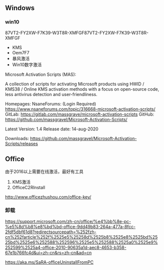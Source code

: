 ## Windows
### win10
87VT2-FY2XW-F7K39-W3T8R-XMFGF87VT2-FY2XW-F7K39-W3T8R-XMFGF

- KMS
- Oem7F7
- 暴风激活
- Win10数字激活


Microsoft Activation Scripts (MAS):

A collection of scripts for activating Microsoft products using HWID / KMS38 / Online KMS activation methods with a focus on open-source code, less antivirus detection and user-friendliness.

Homepages:
NsaneForums: (Login Required) https://www.nsaneforums.com/topic/316668-microsoft-activation-scripts/
GitLab: https://gitlab.com/massgrave/microsoft-activation-scripts
GitHub: https://github.com/massgravel/Microsoft-Activation-Scripts/

Latest Version: 1.4
Release date: 14-aug-2020

Downloads:
https://github.com/massgravel/Microsoft-Activation-Scripts/releases

## Office
由于2016以上需要在线激活，最好有工具
1. KMS激活
2. OfficeC2RInstall

http://www.officezhushou.com/office-key/
### 卸载
https://support.microsoft.com/zh-cn/office/%e4%bb%8e-pc-%e5%8d%b8%e8%bd%bd-office-9dd49b83-264a-477a-8fcc-2fdf5dbf61d8?redirectsourcepath=%252fzh-cn%252farticle%252f%2525e5%25258d%2525b8%2525e8%2525bd%2525bd%2525e6%252588%252596%2525e5%252588%2525a0%2525e9%252599%2525a4-office-2010-90635a1d-aec8-4653-b358-67e1b766fc4d&ui=zh-cn&rs=zh-cn&ad=cn

https://aka.ms/SaRA-officeUninstallFromPC